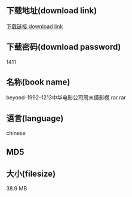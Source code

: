 ## 下载地址(download link)
[下载链接 download link](https://voluble-croquembouche-d321dc.netlify.app/?s=beyond-1992-1213%E4%B8%AD%E5%8D%8E%E7%94%B5%E5%BD%B1%E5%85%AC%E5%8F%B8%E5%91%A8%E6%9C%AB%E6%91%84%E5%BD%B1%E6%A3%9A.rar)

## 下载密码(download password)
1411

## 名称(book name)
beyond-1992-1213中华电影公司周末摄影棚.rar.rar

## 语言(language)
chinese

## MD5


## 大小(filesize)
38.9 MB
